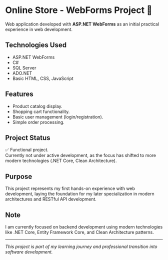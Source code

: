 # Online Store - WebForms Project 🛒

Web application developed with **ASP.NET WebForms** as an initial practical experience in web development.

## Technologies Used
- ASP.NET WebForms
- C#
- SQL Server
- ADO.NET
- Basic HTML, CSS, JavaScript

## Features
- Product catalog display.
- Shopping cart functionality.
- Basic user management (login/registration).
- Simple order processing.

## Project Status
✅ Functional project.  
Currently not under active development, as the focus has shifted to more modern technologies (.NET Core, Clean Architecture).

## Purpose
This project represents my first hands-on experience with web development, laying the foundation for my later specialization in modern architectures and RESTful API development.

## Note
I am currently focused on backend development using modern technologies like .NET Core, Entity Framework Core, and Clean Architecture patterns.

---

*This project is part of my learning journey and professional transition into software development.*
